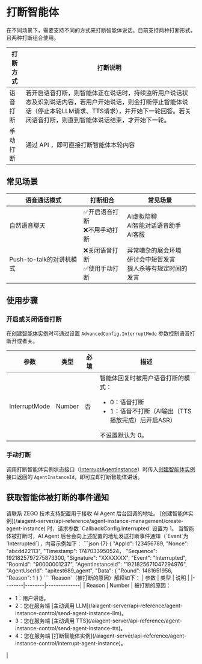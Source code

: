 # 打断智能体

在不同场景下，需要支持不同的方式来打断智能体说话。目前支持两种打断形式，且两种打断组合使用。

| 打断方式 | 打断说明                                                                                                                                                                                                                                       |
| -------- | ---------------------------------------------------------------------------------------------------------------------------------------------------------------------------------------------------------------------------------------------- |
| 语音打断 | 若开启语音打断，则智能体正在说话时，持续监听用户说话状态及识别说话内容，若用户开始说话，则会打断停止智能体说话（停止本轮LLM请求、TTS请求），并开始下一轮回答。若关闭语音打断，则直到智能体说话结束，才开始下一轮。 |
| 手动打断 | 通过 API ，即可直接打断智能体本轮内容                                                                                                                                                                                                                |

## 常见场景

| 语音通话模式                 | 打断组合                          | 常见场景                                                             |
| ---------------------------- | --------------------------------- | -------------------------------------------------------------------- |
| 自然语音聊天                 | ✅开启语音打断<br/>❌不用手动打断 | AI虚拟陪聊<br/>AI智能对话语音助手<br/>AI客服                         |
| Push-to-talk的对讲机模式 | ❌关闭语音打断<br/>✅使用手动打断 | 异常嘈杂的展会环境<br/>研讨会中短暂发言<br/>狼人杀等有规定时间的发言 |

## 使用步骤

### 开启或关闭语音打断


在[创建智能体实例](/aiagent-server/api-reference/agent-instance-management/create-agent-instance)时可通过设置 `AdvancedConfig.InterruptMode` 参数控制语音打断开或者关。

| 参数         | 类型 | 必填 | 描述                                                                 |
|----------------|------|------|----------------------------------------------------------------------|
| InterruptMode  | Number  | 否   | 智能体回复时被用户语音打断的模式：<ul><li>0：语音打断</li><li>1：语音不打断（AI输出（TTS播放完成）后开启ASR）</li></ul>不设置默认为 0。 |

### 手动打断

调用打断智能体实例状态接口（[InterruptAgentInstance](/aiagent-server/api-reference/agent-instance-control/interrupt-agent-instance)）时传入[创建智能体实例](/aiagent-server/api-reference/agent-instance-management/create-agent-instance)接口返回的 `AgentInstanceId`，即可立即打断智能体讲话。

## 获取智能体被打断的事件通知
<Steps>
<Step title="配置回调地址">
请联系 ZEGO 技术支持配置用于接收 AI Agent 后台回调的地址。
</Step>
<Step title="启用回调接收">
[创建智能体实例](/aiagent-server/api-reference/agent-instance-management/create-agent-instance) 时，请求参数 `CallbackConfig.Interrupted` 设置为 1。
</Step>
<Step title="接收回调">
当智能体被打断时，AI Agent 后台会向上述配置的地址发送打断事件通知（`Event`为`Interrupted`），内容示例如下：
```json {7}
{
    "AppId": 123456789,
    "Nonce": "abcdd22113",
    "Timestamp": 1747033950524，
    "Sequence": 1921825797275873300,
    "Signature": "XXXXXXX",
    "Event": "Interrupted",
    "RoomId": "90000001237",
    "AgentInstanceId": "1921825671047294976",
    "AgentUserId": "apitest689_agent",
    "Data": {
        "Round": 1481651956,
        "Reason": 1
    }
}
```
`Reason`（被打断的原因）解释如下：
| 参数   | 类型   | 说明         |
|--------|--------|--------------|
| Reason | Number  | 被打断的原因：<ul><li>1：用户讲话。</li><li>2：您在服务端 [主动调用 LLM](/aiagent-server/api-reference/agent-instance-control/send-agent-instance-llm)。</li><li>3：您在服务端 [主动调用 TTS](/aiagent-server/api-reference/agent-instance-control/send-agent-instance-tts)。</li><li>4：您在服务端 [打断智能体实例](/aiagent-server/api-reference/agent-instance-control/interrupt-agent-instance)。</li></ul> |
</Step>
</Steps>


